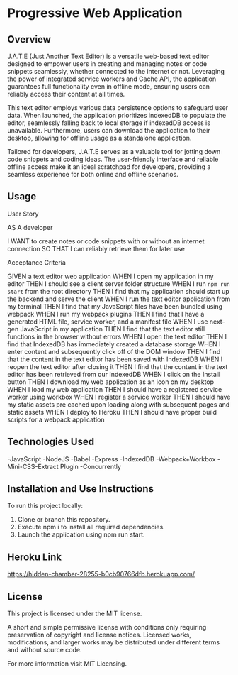 # Progressive Web Application

## Overview
J.A.T.E (Just Another Text Editor) is a versatile web-based text editor designed to empower users in creating and managing notes or code snippets seamlessly, whether connected to the internet or not. Leveraging the power of integrated service workers and Cache API, the application guarantees full functionality even in offline mode, ensuring users can reliably access their content at all times.

This text editor employs various data persistence options to safeguard user data. When launched, the application prioritizes indexedDB to populate the editor, seamlessly falling back to local storage if indexedDB access is unavailable. Furthermore, users can download the application to their desktop, allowing for offline usage as a standalone application.

Tailored for developers, J.A.T.E serves as a valuable tool for jotting down code snippets and coding ideas. The user-friendly interface and reliable offline access make it an ideal scratchpad for developers, providing a seamless experience for both online and offline scenarios.
## Usage

User Story

AS A developer

I WANT to create notes or code snippets with or without an internet connection
SO THAT I can reliably retrieve them for later use

Acceptance Criteria

GIVEN a text editor web application
WHEN I open my application in my editor
THEN I should see a client server folder structure
WHEN I run `npm run start` from the root directory
THEN I find that my application should start up the backend and serve the client
WHEN I run the text editor application from my terminal
THEN I find that my JavaScript files have been bundled using webpack
WHEN I run my webpack plugins
THEN I find that I have a generated HTML file, service worker, and a manifest file
WHEN I use next-gen JavaScript in my application
THEN I find that the text editor still functions in the browser without errors
WHEN I open the text editor
THEN I find that IndexedDB has immediately created a database storage
WHEN I enter content and subsequently click off of the DOM window
THEN I find that the content in the text editor has been saved with IndexedDB
WHEN I reopen the text editor after closing it
THEN I find that the content in the text editor has been retrieved from our IndexedDB
WHEN I click on the Install button
THEN I download my web application as an icon on my desktop
WHEN I load my web application
THEN I should have a registered service worker using workbox
WHEN I register a service worker
THEN I should have my static assets pre cached upon loading along with subsequent pages and static assets
WHEN I deploy to Heroku
THEN I should have proper build scripts for a webpack application

## Technologies Used 
-JavaScript
-NodeJS
-Babel
-Express
-IndexedDB
-Webpack+Workbox
-Mini-CSS-Extract Plugin
-Concurrently

## Installation and Use Instructions 
To run this project locally:

1. Clone or branch this repository.
2. Execute npm i to install all required dependencies.
3. Launch the application using npm run start.

## Heroku Link 
https://hidden-chamber-28255-b0cb90766dfb.herokuapp.com/

## License
This project is licensed under the MIT license.

A short and simple permissive license with conditions only requiring preservation of copyright and license notices. Licensed works, modifications, and larger works may be distributed under different terms and without source code.

For more information visit MIT Licensing.
